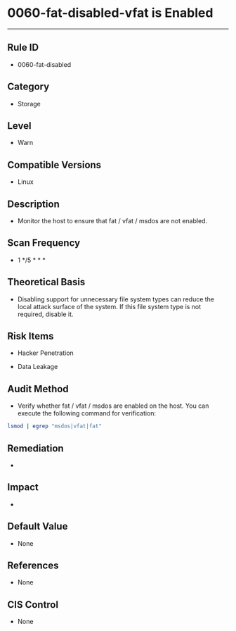 # 0060-fat-disabled-vfat is Enabled
---

## Rule ID

- 0060-fat-disabled


## Category

- Storage


## Level

- Warn


## Compatible Versions

- Linux


## Description

- Monitor the host to ensure that fat / vfat / msdos are not enabled.


## Scan Frequency

- 1 */5 * * *


## Theoretical Basis

- Disabling support for unnecessary file system types can reduce the local attack surface of the system. If this file system type is not required, disable it.


## Risk Items

- Hacker Penetration

- Data Leakage


## Audit Method

- Verify whether fat / vfat / msdos are enabled on the host. You can execute the following command for verification:

```bash
lsmod | egrep "msdos|vfat|fat"
```


## Remediation

- 


## Impact

- 


## Default Value

- None


## References

- None


## CIS Control

- None